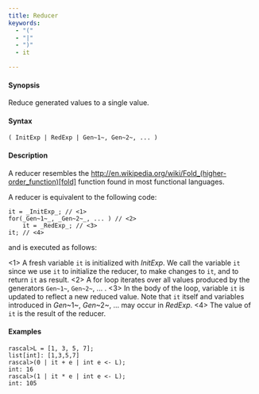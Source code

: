 ```yaml
---
title: Reducer
keywords:
  - "("
  - "|"
  - ")"
  - it

---
```


#### Synopsis

Reduce generated values to a single value.

#### Syntax

`( InitExp | RedExp | Gen~1~, Gen~2~, ... )`

#### Description

A reducer resembles the http://en.wikipedia.org/wiki/Fold_(higher-order_function)[fold] function
found in most functional languages.

A reducer is equivalent to the following code:
```rascal,subs="verbatim,quotes"
it = _InitExp_; // <1>
for(_Gen~1~_, _Gen~2~_, ... ) // <2>
    it = _RedExp_; // <3>
it; // <4>
```
and is executed as follows:

<1> A fresh variable `it` is initialized with _InitExp_. 
    We call the variable `it` since we use `it` to initialize the reducer, to make changes to `it`,
    and to return `it` as result.
<2> A for loop iterates over all values produced by the generators `Gen~1~`, `Gen~2~`, ... .
<3> In the body of the loop, variable `it` is updated to reflect a new reduced value.
    Note that `it` itself and variables introduced in _Gen_~1~, _Gen_~2~, ... may occur in _RedExp_.
<4> The value of `it` is the result of the reducer.

#### Examples

```rascal-shell 
rascal>L = [1, 3, 5, 7];
list[int]: [1,3,5,7]
rascal>(0 | it + e | int e <- L);
int: 16
rascal>(1 | it * e | int e <- L);
int: 105
```

